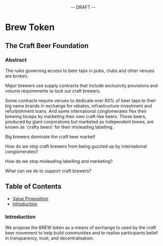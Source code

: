 <p align="center">
-- DRAFT --
</p>

<p align="center">
  <h1>Brew Token</h1>
</p>

<p align="center">
<h2>The Craft Beer Foundation</h2>
</p>

<p align="center">
<h3>Abstract</h3>
</p>

The rules governing access to beer taps in pubs, clubs and other venues are broken. 

Major brewers use supply contracts that include exclusivity provisions and volume requirements to lock out craft brewers.

Some contracts require venues to dedicate over 80% of beer taps to their big name brands in exchange for rebates,
infrastructure investment and refurbishment loans. And some international conglomerates flex their brewing biceps by 
marketing their own craft-like beers. These beers, produced by giant corporations but marketed as independent brews, 
are known as 'crafty beers' for their misleading labelling.

Big brewers dominate the craft beer market!

How do we stop craft brewers from being guzzled up by international conglomerates? 

How do we stop misleading labelling and marketing? 

What can we do to support craft brewers?

## Table of Contents

* [Value Proposition](#value-proposition)
* [Introduction](#introduction)

### Introduction

We propose the BREW token as a means of exchange to used by the craft beer movement to help build communities and to
realise participants belief in transparency, trust, and decentralisation.

